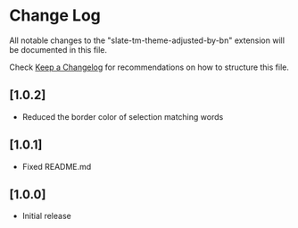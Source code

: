 # Change Log

All notable changes to the "slate-tm-theme-adjusted-by-bn" extension will be documented in this file.

Check [Keep a Changelog](http://keepachangelog.com/) for recommendations on how to structure this file.

## [1.0.2]
- Reduced the border color of selection matching words

## [1.0.1]
- Fixed README.md

## [1.0.0]
- Initial release